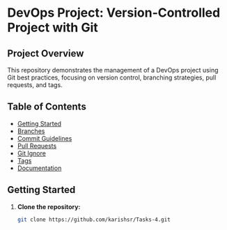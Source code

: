 # DevOps Project: Version-Controlled Project with Git

## Project Overview

This repository demonstrates the management of a DevOps project using Git best practices, focusing on version control, branching strategies, pull requests, and tags.

## Table of Contents

- [Getting Started](#getting-started)
- [Branches](#branches)
- [Commit Guidelines](#commit-guidelines)
- [Pull Requests](#pull-requests)
- [Git Ignore](#git-ignore)
- [Tags](#tags)
- [Documentation](#documentation)

## Getting Started

1. **Clone the repository:**
   ```bash
   git clone https://github.com/karishsr/Tasks-4.git

